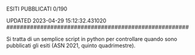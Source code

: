 ESITI PUBBLICATI 0/190 

UPDATED 2023-04-29 15:12:32.431020
######################################################

Si tratta di un semplice script in python per controllare quando sono pubblicati gli esiti (ASN 2021, quinto quadrimestre).

